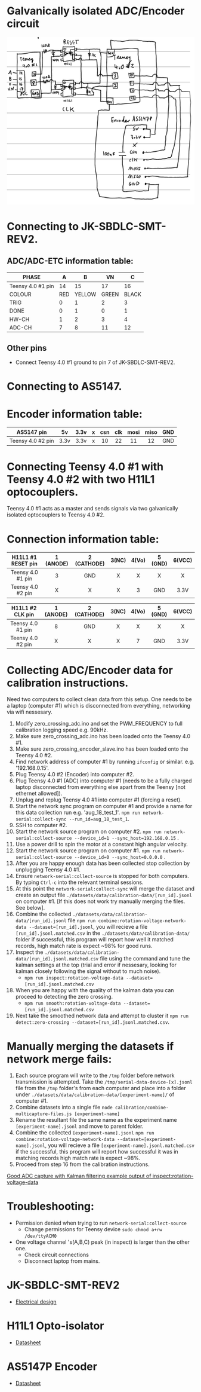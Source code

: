 # Galvanically isolated ADC/Encoder circuit

![circuit](../resources/galvanically-isolated-adc-encoder-circuit.png)


# Connecting to JK-SBDLC-SMT-REV2. 

## ADC/ADC-ETC information table:

| PHASE       | A   | B      | VN    | C     |
|-------------|-----|--------|-------|-------|
| Teensy 4.0 #1 pin         | 14  | 15     | 17    | 16    |
| COLOUR      | RED | YELLOW | GREEN | BLACK |
| TRIG        | 0   | 1      | 2     | 3     |
| DONE        | 0   | 1      | 0     | 1     |
| HW-CH       | 1   | 2      | 3     | 4     |
| ADC-CH      | 7   | 8      | 11    | 12    |

## Other pins

- Connect Teensy 4.0 #1 ground to pin 7 of JK-SBDLC-SMT-REV2.

# Connecting to AS5147.

# Encoder information table:

AS5147 pin| 5v| 3.3v| x| csn| clk| mosi| miso| GND
:-----:|:-----:|:-----:|:-----:|:-----:|:-----:|:-----:|:-----:|:-----:
Teensy 4.0 #2 pin| 3.3v| 3.3v| x| 10| 22| 11| 12| GND

# Connecting Teensy 4.0 #1 with Teensy 4.0 #2 with two H11L1 optocouplers.

Teensy 4.0 #1 acts as a master and sends signals via two galvanically isolated optocouplers to Teensy 4.0 #2. 

# Connection information table:

H11L1 #1 RESET pin| 1 (ANODE)| 2 (CATHODE)| 3(NC)| 4(Vo)| 5 (GND)| 6(VCC)
:-----:|:-----:|:-----:|:-----:|:-----:|:-----:|:-----:
Teensy 4.0 #1 pin| 3| GND| X| X| X| X
Teensy 4.0 #2 pin| X| X| X| 3| GND| 3.3V

H11L1 #2 CLK pin| 1 (ANODE)| 2 (CATHODE)| 3(NC)| 4(Vo)| 5 (GND)| 6(VCC)
:-----:|:-----:|:-----:|:-----:|:-----:|:-----:|:-----:
Teensy 4.0 #1 pin| 8| GND| X| X| X| X
Teensy 4.0 #2 pin| X| X| X| 7| GND| 3.3V

# Collecting ADC/Encoder data for calibration instructions.

Need two computers to collect clean data from this setup. One needs to be a laptop (computer #1) which is disconnected from everything, networking via wifi nessesary.

1. Modify zero_crossing_adc.ino and set the PWM_FREQUENCY to full calibration logging speed e.g. 90kHz.
2. Make sure zero_crossing_adc.ino has been loaded onto the Teensy 4.0 #1.
3. Make sure zero_crossing_encoder_slave.ino has been loaded onto the Teensy 4.0 #2.
4. Find network address of computer #1 by running `ifconfig` or similar. e.g. '192.168.0.15'.
5. Plug Teensy 4.0 #2 (Encoder) into computer #2.
6. Plug Teensy 4.0 #1 (ADC) into computer #1 (needs to be a fully charged laptop disconnected from everything else apart from the Teensy [not ethernet allowed]).
7. Unplug and replug Teensy 4.0 #1 into computer #1 (forcing a reset).
8. Start the network sync program on computer #1 and provide a name for this data collection run e.g. 'aug_18_test_1'. `npm run network-serial:collect-sync --run_id=aug_18_test_1`. 
9. SSH to computer #2.
10. Start the network source program on computer #2. `npm run network-serial:collect-source --device_id=1 --sync_host=192.168.0.15` .
11. Use a power drill to spin the motor at a constant high angular velocity.
12. Start the network source program on computer #1. `npm run network-serial:collect-source --device_id=0 --sync_host=0.0.0.0` .
13. After you are happy enough data has been collected stop collection by unplugging Teensy 4.0 #1.
14. Ensure `network-serial:collect-source` is stopped for both computers. By typing `Ctrl-c` into the relevant terminal sessions.
15. At this point the `network-serial:collect-sync` will merge the dataset and create an output file `./datasets/data/calibration-data/[run_id].jsonl` on computer #1. [If this does not work try manually merging the files. See below].
16. Combine the collected `./datasets/data/calibration-data/[run_id].jsonl` file `npm run combine:rotation-voltage-network-data --dataset=[run_id].jsonl`, you will recieve a file `[run_id].jsonl.matched.csv` in the `./datasets/data/calibration-data/` folder if successful, this program will report how well it matched records, high match rate is expect ~98% for good runs.
17. Inspect the `./datasets/data/calibration-data/[run_id].jsonl.matched.csv` file using the command and tune the kalman settings at the top (trial and error if nessesary, looking for kalman closely following the signal without to much noise).
    - `npm run inspect:rotation-voltage-data --dataset=[run_id].jsonl.matched.csv`
18. When you are happy with the quality of the kalman data you can proceed to detecting the zero crossing.
    - `npm run smooth:rotation-voltage-data --dataset=[run_id].jsonl.matched.csv`
19. Next take the smoothed network data and attempt to cluster it `npm run detect:zero-crossing --dataset=[run_id].jsonl.matched.csv`.


# Manually merging the datasets if network merge fails:

1. Each source program will write to the `/tmp` folder before network transmission is attempted. Take the `/tmp/serial-data-device-[x].jsonl` file from the `/tmp` folder's from each computer and place into a folder under `./datasets/data/calibration-data/[experiment-name]/` of computer #1.
2. Combine datasets into a single file `node calibration/combine-multicapture-files.js [experiment-name]`
3. Rename the resultant file the same name as the experiment name `[experiment-name].jsonl` and move to parent folder.
4. Combine the collected `[experiment-name].jsonl` `npm run combine:rotation-voltage-network-data --dataset=[experiment-name].jsonl`, you will recieve a file `[experiment-name].jsonl.matched.csv` if the successful, this program will report how successful it was in matching records high match rate is expect ~98%.
5. Proceed from step 16 from the calibration instructions.

[Good ADC capture with Kalman filtering example output of inspect:rotation-voltage-data](inspect-zero-crossing-results.pdf)

# Troubleshooting:

- Permission denied when trying to run `network-serial:collect-source`
  - Change permissions for Teensy device `sudo chmod a+rw /dev/ttyACM0`
- One voltage channel 's(A,B,C) peak (in inspect) is larger than the other one.
  - Check circuit connections
  - Disconnect laptop from mains.

# JK-SBDLC-SMT-REV2

- [Electrical design](../design/electrical)

# H11L1 Opto-isolator

- [Datasheet](https://www.mouser.com/datasheet/2/149/H11L1M-1010369.pdf)

# AS5147P Encoder

- [Datasheet](https://ams.com/documents/20143/36005/AS5147P_DS000328_2-00.pdf)
